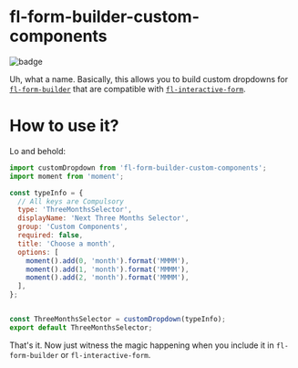 # fl-form-builder-custom-components

![badge](http://forthebadge.com/images/badges/reading-6th-grade-level.svg)

Uh, what a name. Basically, this allows you to build custom dropdowns for [`fl-form-builder`](https://github.com/fourlabsldn/fl-form-builder) that are compatible with [`fl-interactive-form`](https://github.com/fourlabsldn/fl-interactive-form).


# How to use it?

Lo and behold:

``` javascript
import customDropdown from 'fl-form-builder-custom-components';
import moment from 'moment';

const typeInfo = {
  // All keys are Compulsory
  type: 'ThreeMonthsSelector',
  displayName: 'Next Three Months Selector',
  group: 'Custom Components',
  required: false,
  title: 'Choose a month',
  options: [
    moment().add(0, 'month').format('MMMM'),
    moment().add(1, 'month').format('MMMM'),
    moment().add(2, 'month').format('MMMM'),
  ],
};


const ThreeMonthsSelector = customDropdown(typeInfo);
export default ThreeMonthsSelector;

```

That's it. Now just witness the magic happening when you include it in `fl-form-builder` or `fl-interactive-form`.

